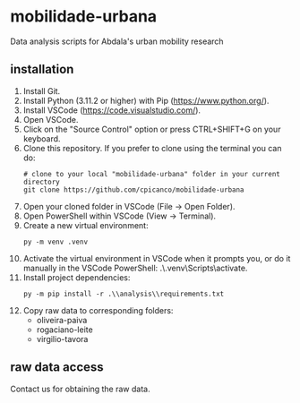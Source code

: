 # mobilidade-urbana
Data analysis scripts for Abdala's urban mobility research

## installation

1. Install Git.
2. Install Python (3.11.2 or higher) with Pip (https://www.python.org/).
3. Install VSCode (https://code.visualstudio.com/).
4. Open VSCode.
5. Click on the "Source Control" option or press CTRL+SHIFT+G on your keyboard.
6. Clone this repository. If you prefer to clone using the terminal you can do:
   ```
   # clone to your local "mobilidade-urbana" folder in your current directory
   git clone https://github.com/cpicanco/mobilidade-urbana
   ```
7. Open your cloned folder in VSCode (File -> Open Folder).
8. Open PowerShell within VSCode (View -> Terminal).
9.  Create a new virtual environment:
    ```
    py -m venv .venv
    ```
10. Activate the virtual environment in VSCode when it prompts you, or do it manually in the VSCode PowerShell: .\\.venv\\Scripts\\activate.
11. Install project dependencies:
    ```
    py -m pip install -r .\\analysis\\requirements.txt
    ```
12. Copy raw data to corresponding folders:
    - oliveira-paiva
    - rogaciano-leite
    - virgilio-tavora

## raw data access
Contact us for obtaining the raw data.